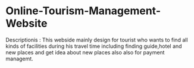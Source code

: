 # Online-Tourism-Management-Website
Descriptionis :
This webside mainly design for tourist who wants to find all kinds of facilities during his travel time including finding guide,hotel and 
new places and get idea about new places also also for payment managemt.
 
